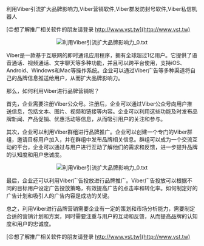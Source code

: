 利用Viber引流扩大品牌影响力,Viber营销软件,Viber群发防封号软件,Viber私信机器人

[😍想了解推广相关软件的朋友请登录 http://www.vst.tw](http://www.vst.tw)

 <center><img src="https://vst.tw/MP4/tuiguang/png/6.png" alt="利用Viber引流扩大品牌影响力_0.txt"></center>

Viber是一款基于互联网的即时通讯应用程序，拥有全球超过1亿用户。它提供了语音通话、视频通话、文字聊天等多种功能，并且可以跨平台使用，支持iOS、Android、Windows和Mac等操作系统。企业可以通过Viber广告等多种渠道将自己的品牌信息推送给用户，从而扩大品牌影响力。

那么，如何利用Viber进行品牌营销呢？

首先，企业需要注册Viber公众号。注册后，企业可以通过Viber公众号向用户推送信息，包括文本、图片、视频和链接等内容。企业可以利用这些功能及时发布品牌新闻、产品促销、优惠活动等信息，从而吸引用户的关注和参与。

其次，企业可以利用Viber群组进行品牌推广。企业可以创建一个专门的Viber群组，邀请目标用户加入，并在群组中发布品牌相关信息。群组可以成为一个交流互动的平台，企业可以通过与用户进行互动了解他们的需求和反馈，进一步提升品牌的认知度和用户忠诚度。

 <center><img src="https://vst.tw/MP4/tuiguang/png/5.png" alt="利用Viber引流扩大品牌影响力_0.txt"></center>

最后，企业还可以利用Viber广告投放进行品牌推广。Viber广告投放可以根据不同的目标用户设定广告投放策略，有效提高广告的点击率和转化率。如何制定好的广告计划和吸引人的广告内容是成功的关键。

总之，利用Viber进行品牌营销需要企业有一定的策划和市场分析能力，需要制定合适的营销计划和方案，同时需要注重与用户的互动和反馈，从而提高品牌的认知度和用户的忠诚度。

[😍想了解推广相关软件的朋友请登录 http://www.vst.tw](http://www.vst.tw)



